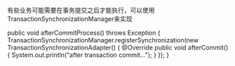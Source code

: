 有些业务可能需要在事务提交之后才能执行，可以使用TransactionSynchronizationManager来实现

public void afterCommitProcess() throws Exception {
    TransactionSynchronizationManager.registerSynchronization(new TransactionSynchronizationAdapter() {
        @Override
        public void afterCommit() {
            System.out.println("after transaction commit...");
        }
    });
}